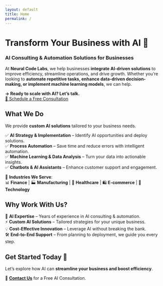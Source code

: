 ```yaml
---
layout: default
title: Home
permalink: /
---
```


# Transform Your Business with AI 🚀  
### AI Consulting & Automation Solutions for Businesses  

At **Neural Code Labs**, we help businesses **integrate AI-driven solutions** to improve efficiency, streamline operations, and drive growth. Whether you’re looking to **automate repetitive tasks, enhance data-driven decision-making, or implement machine learning models**, we can help.

**→ Ready to scale with AI? Let’s talk.**  
[📩 Schedule a Free Consultation](#contact)

## What We Do  
We provide **custom AI solutions** tailored to your business needs.  

✅ **AI Strategy & Implementation** – Identify AI opportunities and deploy solutions.  
✅ **Process Automation** – Save time and reduce errors with intelligent automation.  
✅ **Machine Learning & Data Analysis** – Turn your data into actionable insights.  
✅ **Chatbots & AI Assistants** – Enhance customer support and engagement.  

🔹 **Industries We Serve**:  
📊 **Finance** | 🏭 **Manufacturing** | 🏥 **Healthcare** | 🛍 **E-commerce** | 📡 **Technology**  

## Why Work With Us?  

🚀 **AI Expertise** – Years of experience in AI consulting & automation.  
⚡ **Custom AI Solutions** – Tailored strategies for your unique business.  
💡 **Cost-Effective Innovation** – Leverage AI without breaking the bank.  
🛠 **End-to-End Support** – From planning to deployment, we guide you every step.  

## Get Started Today 🚀  

Let’s explore how AI can **streamline your business and boost efficiency**.  

📩 **[Contact Us](#contact)** for a Free AI Consultation. 
